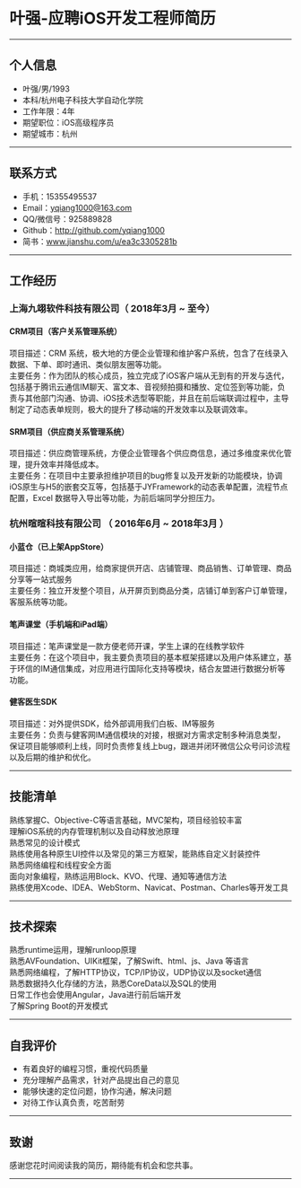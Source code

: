 # 叶强-应聘iOS开发工程师简历

---
## 个人信息
 - 叶强/男/1993 
 - 本科/杭州电子科技大学自动化学院 
 - 工作年限：4年
 - 期望职位：iOS高级程序员
 - 期望城市：杭州
---

## 联系方式
- 手机：15355495537
- Email：yqiang1000@163.com
- QQ/微信号：925889828
- Github：http://github.com/yqiang1000
- 简书：www.jianshu.com/u/ea3c3305281b
---

## 工作经历
### 上海九翊软件科技有限公司（ 2018年3月 ~ 至今）

#### CRM项目（客户关系管理系统）
项目描述：CRM 系统，极大地的方便企业管理和维护客户系统，包含了在线录入数据、下单、即时通讯、类似朋友圈等功能。<br>
主要任务：作为团队的核心成员，独立完成了iOS客户端从无到有的开发与迭代，包括基于腾讯云通信IM聊天、富文本、音视频拍摄和播放、定位签到等功能，负责与其他部门沟通、协调、iOS技术选型等职能，并且在前后端联调过程中，主导制定了动态表单规则，极大的提升了移动端的开发效率以及联调效率。

#### SRM项目（供应商关系管理系统）
项目描述：供应商管理系统，方便企业管理各个供应商信息，通过多维度来优化管理，提升效率并降低成本。<br>
主要任务：在项目中主要承担维护项目的bug修复以及开发新的功能模块，协调iOS原生与H5的嵌套交互等，包括基于JYFramework的动态表单配置，流程节点配置，Excel 数据导入导出等功能，为前后端同学分担压力。

### 杭州暄暄科技有限公司 （ 2016年6月 ~ 2018年3月 ）

#### 小蓝仓（已上架AppStore）
项目描述：商城类应用，给商家提供开店、店铺管理、商品销售、订单管理、商品分享等一站式服务 <br>
主要任务：独立开发整个项目，从开屏页到商品分类，店铺订单到客户订单管理，客服系统等功能。

#### 笔声课堂（手机端和iPad端）
项目描述：笔声课堂是一款方便老师开课，学生上课的在线教学软件<br>
主要任务：在这个项目中，我主要负责项目的基本框架搭建以及用户体系建立，基于环信的IM通信集成，对应用进行国际化支持等模块，结合友盟进行数据分析等功能。

#### 健客医生SDK
项目描述：对外提供SDK，给外部调用我们白板、IM等服务<br>
主要任务：负责与健客网IM通信模块的对接，根据对方需求定制多种消息类型，保证项目能够顺利上线，同时负责修复线上bug，跟进并闭环微信公众号问诊流程以及后期的维护和优化。

---

## 技能清单
熟练掌握C、Objective-C等语言基础，MVC架构，项目经验较丰富<br>
理解iOS系统的内存管理机制以及自动释放池原理<br>
熟悉常见的设计模式<br>
熟练使用各种原生UI控件以及常见的第三方框架，能熟练自定义封装控件<br>
熟悉网络编程和线程安全方面<br>
面向对象编程，熟练运用Block、KVO、代理、通知等通信方法<br>
熟练使用Xcode、IDEA、WebStorm、Navicat、Postman、Charles等开发工具<br>

---

## 技术探索

熟悉runtime运用，理解runloop原理<br>
熟悉AVFoundation、UIKit框架，了解Swift、html、js、Java 等语言<br>
熟悉网络编程，了解HTTP协议，TCP/IP协议，UDP协议以及socket通信<br>
熟悉数据持久化存储的方法，熟悉CoreData以及SQL的使用<br>
日常工作也会使用Angular，Java进行前后端开发<br>
了解Spring Boot的开发模式

---

## 自我评价
- 有着良好的编程习惯，重视代码质量<br>
- 充分理解产品需求，针对产品提出自己的意见<br>
- 能够快速的定位问题，协作沟通，解决问题<br>
- 对待工作认真负责，吃苦耐劳

---

## 致谢
 感谢您花时间阅读我的简历，期待能有机会和您共事。
 
 ---
